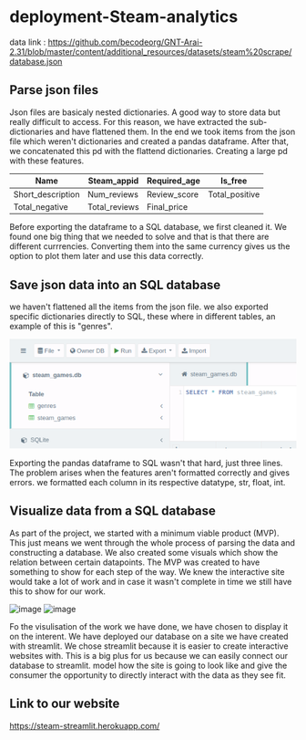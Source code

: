 # deployment-Steam-analytics
data link : https://github.com/becodeorg/GNT-Arai-2.31/blob/master/content/additional_resources/datasets/steam%20scrape/database.json



## Parse json files

Json files are basicaly nested dictionaries. A good way to store data but really difficult to access. For this reason, we have extracted the sub-dictionaries and have flattened them. In the end we took items from the json file which weren't dictionaries and created a pandas dataframe. After that, we concatenated this pd with the flattend dictionaries. Creating a large pd with these features.


| Name       | Steam_appid |  Required_age |  Is_free                                                                    |
|----------------|----------------|--------------|---------------------------------------------------------|
| Short_description | Num_reviews |  Review_score | Total_positive                                     |
| Total_negative | Total_reviews | Final_price |                                    |


Before exporting the dataframe to a SQL database, we first cleaned it. We found one big thing that we needed to solve and that is that there are different currrencies. Converting them into the same currency gives us the option to plot them later and use this data correctly.

## Save json data into an SQL database
we  haven't flattened all the items from the json file. we also exported specific dictionaries directly to SQL, these where in different tables, an example of this is "genres".

![image](https://github.com/Helabrak/deployment-Steam-analytics/blob/f5abe9f1964da7b50dd90c928b25037b02fa015b/2tables.png)


Exporting the pandas dataframe to SQL wasn't that hard, just three lines. The problem arises when the features aren't formatted correctly and gives errors. we formatted each column in its respective datatype, str, float, int.

## Visualize data from a SQL database
As part of the project, we started with a minimum viable product (MVP). This just means we went through the whole process of parsing the data and constructing a database. We also created some visuals which show the relation between certain datapoints. The MVP was created to have something to show for each step of the way. We knew the interactive site would take a lot of work and in case it wasn't complete in time we still have this to show for our work.

![image](https://user-images.githubusercontent.com/84380899/131641487-1d280a6d-7e3a-4e28-acdc-e31dd9c9dd40.png) ![image](https://user-images.githubusercontent.com/84380899/131641663-85cee3fe-6978-4ce6-855a-a123e6087702.png)


Fo the visulisation of the work we have done, we have chosen to display it on the interent. We have deployed our database on a site we have created with streamlit. We chose streamlit because it is easier to create interactive websites with. This is a big plus for us because we can easily connect our database to streamlit. model how the site is going to look like and give the consumer the opportunity to directly interact with the data as they see fit.


## Link to our website  
https://steam-streamlit.herokuapp.com/






